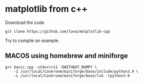 # matplotlib from c++

Download the code

```shell
git clone https://github.com/lava/matplotlib-cpp
```

Try to compile an example.

## MACOS using homebrew and miniforge

```shell
g++ basic.cpp -std=c++11 -DWITHOUT_NUMPY \
    -I /usr/local/Caskroom/miniforge/base/include/python3.9 \
    -L /usr/local/Caskroom/miniforge/base/lib -lpython3.9
```
